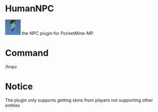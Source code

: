 # HumanNPC
<img src='icon.png' width=50 height=50/>  the NPC plugin for PocketMine-MP.

# Command
/hnpc

# Notice
The plugin only supports getting skins from players not supporting other entities
